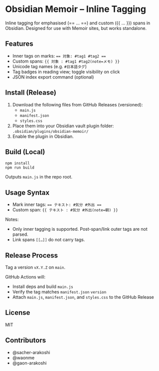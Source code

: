 # Obsidian Memoir – Inline Tagging

Inline tagging for emphasised (== … ==) and custom ({{ … }}) spans in Obsidian. Designed for use with Memoir sites, but works standalone.

## Features

- Inner tags on marks: `== 対象: #tag1 #tag2 ==`
- Custom spans: `{{ 対象 : #tag1 #tag2(note=メモ) }}`
- Unicode tag names (e.g. `#日本語タグ`)
- Tag badges in reading view; toggle visibility on click
- JSON index export command (optional)

## Install (Release)

1. Download the following files from GitHub Releases (versioned):
   - `main.js`
   - `manifest.json`
   - `styles.css`
2. Place them into your Obsidian vault plugin folder: `.obsidian/plugins/obsidian-memoir/`
3. Enable the plugin in Obsidian.

## Build (Local)

```
npm install
npm run build
```

Outputs `main.js` in the repo root.

## Usage Syntax

- Mark inner tags: `== テキスト: #気分 #外出 ==`
- Custom span: `{{ テキスト : #気分 #外出(note=朝) }}`

Notes:

- Only inner tagging is supported. Post-span/link outer tags are not parsed.
- Link spans `[[…]]` do not carry tags.

## Release Process

Tag a version `vX.Y.Z` on `main`.

GitHub Actions will:

- Install deps and build `main.js`
- Verify the tag matches `manifest.json` `version`
- Attach `main.js`, `manifest.json`, and `styles.css` to the GitHub Release

## License

MIT

## Contributors

- @sacher-arakoshi
- @waonme
- @gaon-arakoshi
